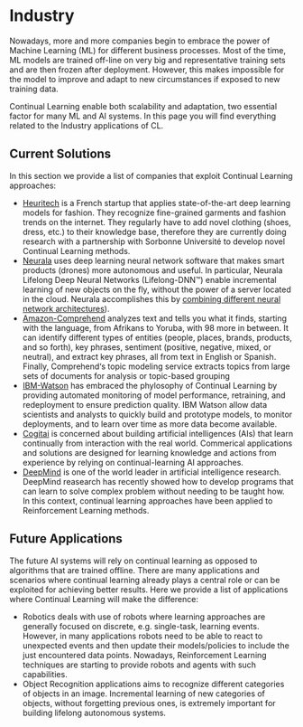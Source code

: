 # Industry

Nowadays, more and more companies begin to embrace the power of Machine Learning \(ML\) for different business processes. Most of the time, ML models are trained off-line on very big and representative training sets and are then frozen after deployment. However, this makes impossible for the model to improve and adapt to new circumstances if exposed to new training data.

Continual Learning enable both scalability and adaptation, two essential factor for many ML and AI systems. In this page you will find everything related to the Industry applications of CL.

## Current Solutions

In this section we provide a list of companies that exploit Continual Learning approaches:

* [Heuritech](https://www.heuritech.com/) is a French startup that applies state-of-the-art deep learning models for fashion. They recognize fine-grained garments and fashion trends on the internet. They regularly have to add novel clothing \(shoes, dress, etc.\) to their knowledge base, therefore they are currently doing research with a partnership with Sorbonne Université to develop novel Continual Learning methods.
* [Neurala](https://www.neurala.com/) uses deep learning neural network software that makes smart products \(drones\) more autonomous and useful. In particular, Neurala Lifelong Deep Neural Networks \(Lifelong-DNN™\) enable incremental learning of new objects on the fly, without the power of a server located in the cloud. Neurala accomplishes this by [combining different neural network architectures](https://www.neurala.com/press-releases/edge-deep-learning-without-cloud)\).
* [Amazon-Comprehend](https://aws.amazon.com/comprehend/) analyzes text and tells you what it finds, starting with the language, from Afrikans to Yoruba, with 98 more in between. It can identify different types of entities \(people, places, brands, products, and so forth\), key phrases, sentiment \(positive, negative, mixed, or neutral\), and extract key phrases, all from text in English or Spanish. Finally, Comprehend‘s topic modeling service extracts topics from large sets of documents for analysis or topic-based grouping
* [IBM-Watson](https://datascience.ibm.com/docs/content/analyze-data/ml-continuous-learning.html) has embraced the phylosophy of Continual Learning by providing automated monitoring of model performance, retraining, and redeployment to ensure prediction quality. IBM Watson allow data scientists and analysts to quickly build and prototype models, to monitor deployments, and to learn over time as more data become available.
* [Cogitai](https://www.cogitai.com/) is concerned about building artificial intelligences \(AIs\) that learn continually from interaction with the real world. Commerical applications and solutions are designed for learning knowledge and actions from experience by relying on continual-learning AI approaches.
* [DeepMind](https://deepmind.com/) is one of the world leader in artificial intelligence research. DeepMind reasearch has recently showed how to develop programs that can learn to solve complex problem without needing to be taught how. In this context, continual learning approaches have been applied to Reinforcement Learning methods.

## Future Applications

The future AI systems will rely on continual learning as opposed to algorithms that are trained offline. There are many applications and scenarios where continual learning already plays a central role or can be exploited for achieving better results. Here we provide a list of applications where Continual Learning will make the difference:

* Robotics deals with use of robots where learning approaches are generally focused on discrete, e.g. single-task, learning events. However, in many applications robots need to be able to react to unexpected events and then update their models/policies to include the just encountered data points. Nowadays, Reinforcement Learning techniques are starting to provide robots and agents with such capabilities.
* Object Recognition applications aims to recognize different categories of objects in an image. Incremental learning of new categories of objects, without forgetting previous ones, is extremely important for building lifelong autonomous systems.

